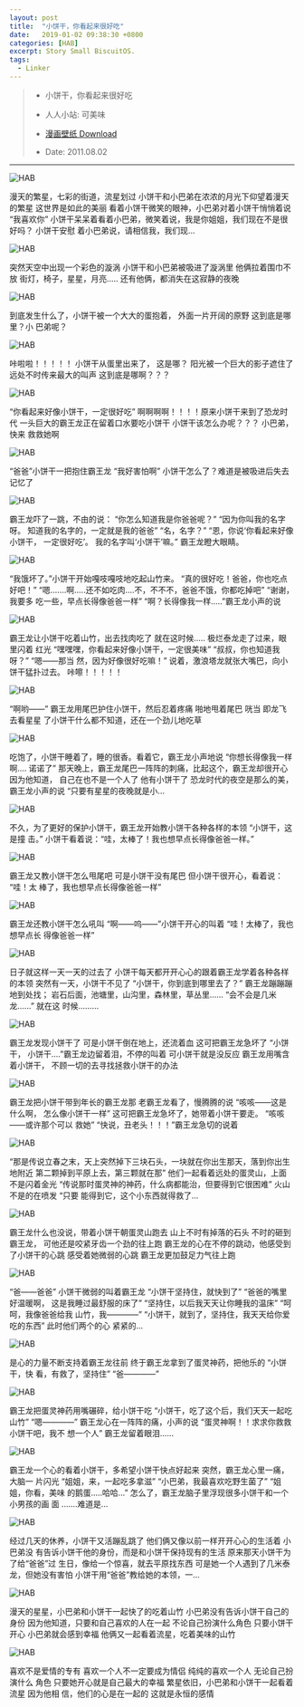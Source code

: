 ```yaml
---
layout: post
title:  "小饼干，你看起来很好吃"
date:   2019-01-02 09:38:30 +0800
categories: [HAB]
excerpt: Story Small BiscuitOS.
tags:
  - Linker
---
```


> - 小饼干，你看起来很好吃
>
> - 人人小站: 可美味
>
> - [漫画壁纸 Download](https://pan.baidu.com/s/1Dxk_7Bj-50VWEBr5pCFNJQ)
>
> - Date: 2011.08.02

-------------------------------------

![HAB](https://raw.githubusercontent.com/EmulateSpace/PictureSet/master/BiscuitOS/kernel/HAB000010.jpg)

漫天的繁星，七彩的街道，流星划过 小饼干和小巴弟在浓浓的月光下仰望着漫天的繁星 
这世界是如此的美丽 看着小饼干微笑的眼神，小巴弟对着小饼干悄悄着说 “我喜欢你” 
小饼干呆呆着看着小巴弟，微笑着说，我是你姐姐，我们现在不是很好吗？ 小饼干安慰
着小巴弟说，请相信我，我们现... 

![HAB](https://raw.githubusercontent.com/EmulateSpace/PictureSet/master/BiscuitOS/kernel/HAB000011.jpg)

突然天空中出现一个彩色的漩涡 小饼干和小巴弟被吸进了漩涡里 他俩拉着围巾不放 
街灯，椅子，星星，月亮..... 还有他俩，都消失在这寂静的夜晚

![HAB](https://raw.githubusercontent.com/EmulateSpace/PictureSet/master/BiscuitOS/kernel/HAB000012.jpg)

到底发生什么了，小饼干被一个大大的蛋抱着， 外面一片开阔的原野 这到底是哪里？小
巴弟呢？

![HAB](https://raw.githubusercontent.com/EmulateSpace/PictureSet/master/BiscuitOS/kernel/HAB000013.jpg)

咔啦啦！！！！！ 小饼干从蛋里出来了， 这是哪？ 阳光被一个巨大的影子遮住了 
远处不时传来最大的叫声 这到底是哪啊？？？

![HAB](https://raw.githubusercontent.com/EmulateSpace/PictureSet/master/BiscuitOS/kernel/HAB000014.jpg)

“你看起来好像小饼干，一定很好吃” 啊啊啊啊！！！！原来小饼干来到了恐龙时代 
一头巨大的霸王龙正在留着口水要吃小饼干 小饼干该怎么办呢？？？ 小巴弟，快来
救救她啊

![HAB](https://raw.githubusercontent.com/EmulateSpace/PictureSet/master/BiscuitOS/kernel/HAB000015.jpg)

“爸爸”小饼干一把抱住霸王龙 “我好害怕啊” 小饼干怎么了？难道是被吸进后失去记忆了

![HAB](https://raw.githubusercontent.com/EmulateSpace/PictureSet/master/BiscuitOS/kernel/HAB000016.jpg)

霸王龙吓了一跳，不由的说： “你怎么知道我是你爸爸呢？” “因为你叫我的名字呀。
知道我的名字的，一定就是我的爸爸” “名，名字？” “恩，你说‘你看起来好像小饼干，
一定很好吃’。 我的名字叫‘小饼干’嘛。” 霸王龙瞪大眼睛。

![HAB](https://raw.githubusercontent.com/EmulateSpace/PictureSet/master/BiscuitOS/kernel/HAB000017.jpg)

“我饿坏了。”小饼干开始嘎吱嘎吱地吃起山竹来。 “真的很好吃！爸爸，你也吃点好吧！”
“嗯.......啊.....还不如吃肉....不，不不不，爸爸不饿，你都吃掉吧” “谢谢，我要多
吃一些，早点长得像爸爸一样” “啊？长得像我一样.....”霸王龙小声的说 

![HAB](https://raw.githubusercontent.com/EmulateSpace/PictureSet/master/BiscuitOS/kernel/HAB000018.jpg)

霸王龙让小饼干吃着山竹，出去找肉吃了 就在这时候..... 极烂泰龙走了过来，眼里闪着
红光 “嘿嘿嘿，你看起来好像小饼干，一定很美味” “叔叔，你也知道我呀？” “嗯——那当
然，因为好像很好吃嘛！” 说着，激浪塔龙就张大嘴巴，向小饼干猛扑过去。 
咔嚓！！！！！

![HAB](https://raw.githubusercontent.com/EmulateSpace/PictureSet/master/BiscuitOS/kernel/HAB000019.jpg)

“啊哟——” 霸王龙用尾巴护住小饼干，然后忍着疼痛 啪地甩着尾巴 咣当 即龙飞去看星星
了小饼干什么都不知道，还在一个劲儿地吃草 

![HAB](https://raw.githubusercontent.com/EmulateSpace/PictureSet/master/BiscuitOS/kernel/HAB000020.jpg)

吃饱了，小饼干睡着了，睡的很香。看着它，霸王龙小声地说 “你想长得像我一样啊....
诺诺了” 那天晚上，霸王龙尾巴一阵阵的刺痛，比起这个，霸王龙却很开心 因为他知道，
自己在也不是一个人了 他有小饼干了 恐龙时代的夜空是那么的美，霸王龙小声的说 
“只要有星星的夜晚就是小... 

![HAB](https://raw.githubusercontent.com/EmulateSpace/PictureSet/master/BiscuitOS/kernel/HAB000021.jpg)

不久，为了更好的保护小饼干，霸王龙开始教小饼干各种各样的本领 “小饼干，这是撞
击。” 小饼干看着说：“哇，太棒了！我也想早点长得像爸爸一样。”

![HAB](https://raw.githubusercontent.com/EmulateSpace/PictureSet/master/BiscuitOS/kernel/HAB000022.jpg)

霸王龙又教小饼干怎么甩尾吧 可是小饼干没有尾巴 但小饼干很开心，看着说： “哇！太
棒了，我也想早点长得像爸爸一样”

![HAB](https://raw.githubusercontent.com/EmulateSpace/PictureSet/master/BiscuitOS/kernel/HAB000023.jpg)

霸王龙还教小饼干怎么吼叫 “啊——呜——”小饼干开心的叫着 “哇！太棒了，我也想早点长
得像爸爸一样”

![HAB](https://raw.githubusercontent.com/EmulateSpace/PictureSet/master/BiscuitOS/kernel/HAB000024.jpg)

日子就这样一天一天的过去了 小饼干每天都开开心心的跟着霸王龙学着各种各样的本领 
突然有一天，小饼干不见了 “小饼干，你到底到哪里去了？” 霸王龙蹦蹦蹦地到处找；
岩石后面，池塘里，山沟里，森林里，草丛里...... “会不会是几米龙......” 就在这
时候......... 

![HAB](https://raw.githubusercontent.com/EmulateSpace/PictureSet/master/BiscuitOS/kernel/HAB000025.jpg)

霸王龙发现小饼干了 可是小饼干倒在地上，还流着血 这可把霸王龙急坏了 “小饼干，
小饼干....”霸王龙边留着泪，不停的叫着 可小饼干就是没反应 霸王龙用嘴含着小饼干，
不顾一切的去寻找拯救小饼干的办法

![HAB](https://raw.githubusercontent.com/EmulateSpace/PictureSet/master/BiscuitOS/kernel/HAB000026.jpg)

霸王龙把小饼干带到年长的霸王龙那 老霸王龙看了，慢腾腾的说 “咳咳——这是什么啊，
怎么像小饼干一样” 这可把霸王龙急坏了，她带着小饼干要走。 “咳咳——或许那个可以
救她” “快说，丑老头！！！”霸王龙急切的说着

![HAB](https://raw.githubusercontent.com/EmulateSpace/PictureSet/master/BiscuitOS/kernel/HAB000027.jpg)

“那是传说立春之末，天上突然掉下三块石头，一块就在你出生那天，落到你出生地附近 
第二颗掉到平原上去，第三颗就在那” 他们一起看着远处的蛋灵山，上面不是闪着金光 
“传说那时蛋灵神的神药，什么病都能治，但要得到它很困难” 火山不是的在喷发 “只要
能得到它，这个小东西就得救了... 

![HAB](https://raw.githubusercontent.com/EmulateSpace/PictureSet/master/BiscuitOS/kernel/HAB000028.jpg)

霸王龙什么也没说，带着小饼干朝蛋灵山跑去 山上不时有掉落的石头 不时的砸到霸王龙，
可他还是咬紧牙齿一个劲的往上跑 霸王龙的心在不停的跳动，他感受到了小饼干的心跳 
感受着她微弱的心跳 霸王龙更加鼓足力气往上跑 

![HAB](https://raw.githubusercontent.com/EmulateSpace/PictureSet/master/BiscuitOS/kernel/HAB000029.jpg)

“爸——爸爸” 小饼干微弱的叫着霸王龙 “小饼干坚持住，就快到了” “爸爸的嘴里好温暖啊，
这是我睡过最舒服的床了” “坚持住，以后我天天让你睡我的温床” “呵呵，我像爸爸给我
山竹，我————” “小饼干，就到了，坚持住，我天天给你爱吃的东西” 此时他们两个的心
紧紧的... 

![HAB](https://raw.githubusercontent.com/EmulateSpace/PictureSet/master/BiscuitOS/kernel/HAB000030.jpg)

是心的力量不断支持着霸王龙往前 终于霸王龙拿到了蛋灵神药，把他乐的 “小饼干，快
看，有救了，坚持住” “爸————”

![HAB](https://raw.githubusercontent.com/EmulateSpace/PictureSet/master/BiscuitOS/kernel/HAB000031.jpg)

霸王龙把蛋灵神药用嘴碾碎，给小饼干吃 “小饼干，吃了这个后，我们天天一起吃山竹” 
“嗯————” 霸王龙心在一阵阵的痛，小声的说 “蛋灵神啊！！求求你救救小饼干吧，我不
想一个人” 霸王龙留着眼泪...... 

![HAB](https://raw.githubusercontent.com/EmulateSpace/PictureSet/master/BiscuitOS/kernel/HAB000032.jpg)

霸王龙一个心的看着小饼干，多希望小饼干快点好起来 突然，霸王龙心里一痛，大脑一
片闪光 “姐姐，来，一起吃多拿滋” “小巴弟，我最喜欢吃野生菌了” “姐姐，你看，美味
的鹅蛋.....哈哈...” 怎么了，霸王龙脑子里浮现很多小饼干和一个小男孩的画
面 .......难道是... 

![HAB](https://raw.githubusercontent.com/EmulateSpace/PictureSet/master/BiscuitOS/kernel/HAB000033.jpg)

经过几天的休养，小饼干又活蹦乱跳了 他们俩又像以前一样开开心心的生活着 小巴弟没
有告诉小饼干他的身份，而是和小饼干保持现有的生活 原来那天小饼干为了给“爸爸”过
生日，像给一个惊喜，就去平原找东西 可是她一个人遇到了几米泰龙，但她没有害怕 
小饼干用“爸爸”教给她的本领，一... 

![HAB](https://raw.githubusercontent.com/EmulateSpace/PictureSet/master/BiscuitOS/kernel/HAB000034.jpg)

漫天的星星，小巴弟和小饼干一起快了的吃着山竹 小巴弟没有告诉小饼干自己的身份 
因为他知道，只要和自己喜欢的人在一起 不论自己扮演什么角色 只要小饼干开心 
小巴弟就会感到幸福 他俩又一起看着流星，吃着美味的山竹

![HAB](https://raw.githubusercontent.com/EmulateSpace/PictureSet/master/BiscuitOS/kernel/HAB000035.jpg)

喜欢不是爱情的专有 喜欢一个人不一定要成为情侣 纯纯的喜欢一个人 无论自己扮演什么
角色 只要她开心就是自己最大的幸福 繁星依旧，小巴弟和小饼干一起看着流星 因为他相
信，他们的心是在一起的 这就是永恒的感情
